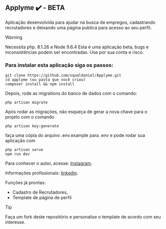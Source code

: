 ## Applyme :heavy_check_mark: - BETA
Aplicação desenvolvida para ajudar na busca de empregos, cadastrando recrutadores e deixando uma página publica para acesso ao seu perfil.
> [!WARNING]
> Necessita php. 8.1.26 e Node 9.6.4
> Esta é uma aplicação beta, bugs e inconsistências podem ser encontradas. Use por sua conta e risco.


### Para instalar esta aplicação siga os passos: 
```
git clone https://github.com/squaldaniel/Applyme.git
cd applyme (ou pasta que você criou)
composer install && npm install
```
Depois, rode as migrations do banco de dados com o comando:
```
php artisan migrate
```
Após rodar as migrações, não esqueça de gerar a nova chave para o projeto com o comando
```
php artisan key:generate
```

faça uma cópia do arquivo .env.example para .env e pode rodar sua aplicação com
```
php artisan serve
npm run dev
```

Para conhecer o autor, acesse: [Instagram](https://www.instagram.com/danielshoganmkt/).

Informações profissionais: [linkedin](https://www.linkedin.com/in/danielshogans/).

Funções já prontas:

* Cadastro de Recrutadores,
* Template de página de perfil

> [!TIP]
> Faça um fork deste repositório e personalise o template de acordo com seu interesse.



